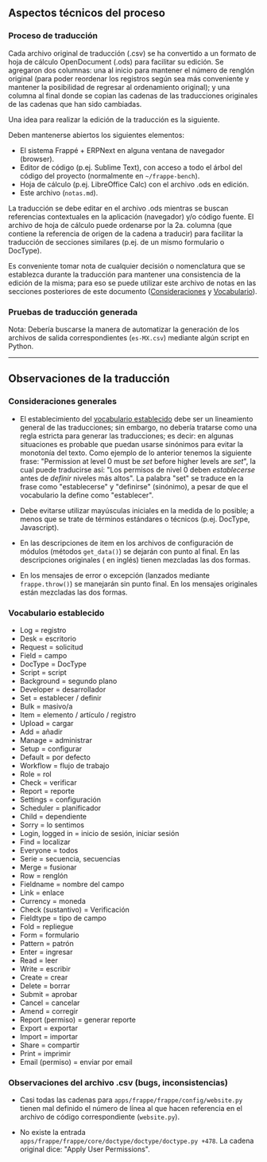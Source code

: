 ## Aspectos técnicos del proceso


### Proceso de traducción

Cada archivo original de traducción (.csv) se ha convertido a un formato
de hoja de cálculo OpenDocument (.ods) para facilitar su edición. Se
agregaron dos columnas: una al inicio para mantener el número de renglón
original (para poder reordenar los registros según sea más conveniente
y mantener la posibilidad de regresar al ordenamiento original); y una
columna al final donde se copian las cadenas de las traducciones
originales de las cadenas que han sido cambiadas.

Una idea para realizar la edición de la traducción es la siguiente.

Deben mantenerse abiertos los siguientes elementos:

- El sistema Frappé + ERPNext en alguna ventana de navegador (browser).
- Editor de código (p.ej. Sublime Text), con acceso a todo el árbol del
  código del proyecto (normalmente en `~/frappe-bench`).
- Hoja de cálculo (p.ej. LibreOffice Calc) con el archivo .ods en
  edición.
- Este archivo (`notas.md`).

La traducción se debe editar en el archivo .ods mientras se buscan
referencias contextuales en la aplicación (navegador) y/o código fuente.
El archivo de hoja de cálculo puede ordenarse por la 2a. columna (que
contiene la referencia de origen de la cadena a traducir) para
facilitar la traducción de secciones similares (p.ej. de un mismo
formulario o DocType).

Es conveniente tomar nota de cualquier decisión o nomenclatura que se
establezca durante la traducción para mantener una consistencia de
la edición de la misma; para eso se puede utilizar este archivo de notas
en las secciones posteriores de este documento
([Consideraciones](#consideraciones-generales) y
[Vocabulario](#vocabulario-establecido)).


### Pruebas de traducción generada

Nota: Debería buscarse la manera de automatizar la generación de los
archivos de salida correspondientes (`es-MX.csv`) mediante algún
script en Python.

---

## Observaciones de la traducción


### Consideraciones generales

- El establecimiento del [vocabulario establecido](#vocabulario-establecido)
  debe ser un lineamiento general de las traducciones; sin embargo, no debería
  tratarse como una regla estricta para generar las traducciones; es decir: en
  algunas situaciones es probable que puedan usarse sinónimos para
  evitar la monotonía del texto. Como ejemplo de lo anterior tenemos la
  siguiente frase: "Permission at level 0 must be *set* before higher levels
  are *set*", la cual puede traducirse así: "Los permisos de nivel 0 deben
  *establecerse* antes de *definir* niveles más altos". La palabra "set" se
  traduce en la frase como "establecerse" y "definirse" (sinónimo), a pesar
  de que el vocabulario la define como "establecer".

- Debe evitarse utilizar mayúsculas iniciales en la medida de lo posible;
  a menos que se trate de términos estándares o técnicos (p.ej. DocType,
  Javascript).

- En las descripciones de item en los archivos de configuración de módulos
  (métodos `get_data()`) se dejarán con punto al final. En las descripciones
  originales ( en inglés) tienen mezcladas las dos formas.

- En los mensajes de error o excepción (lanzados mediante `frappe.throw()`)
  se manejarán sin punto final. En los mensajes originales están mezcladas
  las dos formas.


### Vocabulario establecido

- Log = registro
- Desk = escritorio
- Request = solicitud
- Field = campo
- DocType = DocType
- Script = script
- Background = segundo plano
- Developer = desarrollador
- Set = establecer / definir
- Bulk = masivo/a
- Item = elemento / artículo / registro
- Upload = cargar
- Add = añadir
- Manage = administrar
- Setup = configurar
- Default = por defecto
- Workflow = flujo de trabajo
- Role = rol
- Check = verificar
- Report = reporte
- Settings = configuración
- Scheduler = planificador
- Child = dependiente
- Sorry = lo sentimos
- Login, logged in = inicio de sesión, iniciar sesión
- Find = localizar
- Everyone = todos
- Serie = secuencia, secuencias
- Merge = fusionar
- Row = renglón
- Fieldname = nombre del campo
- Link = enlace
- Currency = moneda
- Check (sustantivo) = Verificación
- Fieldtype = tipo de campo
- Fold = repliegue
- Form = formulario
- Pattern = patrón
- Enter = ingresar
- Read = leer
- Write = escribir
- Create = crear
- Delete = borrar
- Submit = aprobar
- Cancel = cancelar
- Amend = corregir
- Report (permiso) = generar reporte
- Export = exportar
- Import = importar
- Share = compartir
- Print = imprimir
- Email (permiso) = enviar por email


### Observaciones del archivo .csv (bugs, inconsistencias)

- Casi todas las cadenas para `apps/frappe/frappe/config/website.py` tienen
  mal definido el número de línea al que hacen referencia en el archivo
  de código correspondiente (`website.py`).

- No existe la entrada `apps/frappe/frappe/core/doctype/doctype/doctype.py +478`.
  La cadena original dice: "Apply User Permissions".

